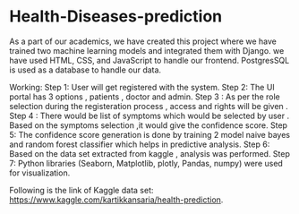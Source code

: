# Health-Diseases-prediction


As a part of our academics, we have created this project where we have trained two machine learning models and integrated them with Django.
we have used HTML, CSS, and JavaScript to handle our frontend.
PostgresSQL is used as a database to handle our data.

Working:
Step 1: User will get registered with the system. 
Step 2: The UI portal has 3 options , patients , doctor and admin. 
Step 3 : As per the role selection during the registeration process , access and rights will be given .
Step 4 : There would be list of symptoms which would be selected by user . Based on the symptoms selection ,it would give the confidence score.
Step 5: The confidence score generation is done by training 2 model naive bayes and random forest classifier which helps in predictive analysis.
Step 6: Based on the data set extracted from kaggle , analysis was performed.
Step 7: Python libraries (Seaborn, Matplotlib, plotly, Pandas, numpy) were used for visualization.

Following is the link of Kaggle data set: 
https://www.kaggle.com/kartikkansaria/health-prediction.

